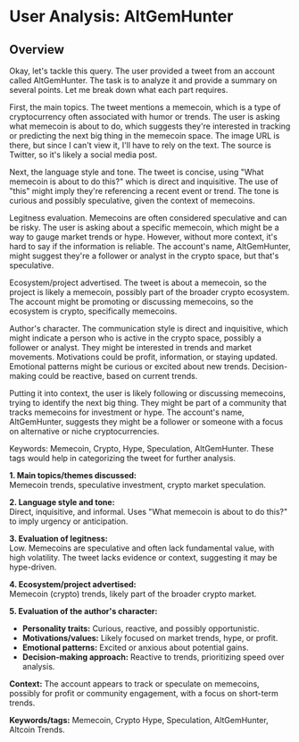 # User Analysis: AltGemHunter

## Overview

<think>
Okay, let's tackle this query. The user provided a tweet from an account called AltGemHunter. The task is to analyze it and provide a summary on several points. Let me break down what each part requires.

First, the main topics. The tweet mentions a memecoin, which is a type of cryptocurrency often associated with humor or trends. The user is asking what memecoin is about to do, which suggests they're interested in tracking or predicting the next big thing in the memecoin space. The image URL is there, but since I can't view it, I'll have to rely on the text. The source is Twitter, so it's likely a social media post.

Next, the language style and tone. The tweet is concise, using "What memecoin is about to do this?" which is direct and inquisitive. The use of "this" might imply they're referencing a recent event or trend. The tone is curious and possibly speculative, given the context of memecoins.

Legitness evaluation. Memecoins are often considered speculative and can be risky. The user is asking about a specific memecoin, which might be a way to gauge market trends or hype. However, without more context, it's hard to say if the information is reliable. The account's name, AltGemHunter, might suggest they're a follower or analyst in the crypto space, but that's speculative.

Ecosystem/project advertised. The tweet is about a memecoin, so the project is likely a memecoin, possibly part of the broader crypto ecosystem. The account might be promoting or discussing memecoins, so the ecosystem is crypto, specifically memecoins.

Author's character. The communication style is direct and inquisitive, which might indicate a person who is active in the crypto space, possibly a follower or analyst. They might be interested in trends and market movements. Motivations could be profit, information, or staying updated. Emotional patterns might be curious or excited about new trends. Decision-making could be reactive, based on current trends.

Putting it into context, the user is likely following or discussing memecoins, trying to identify the next big thing. They might be part of a community that tracks memecoins for investment or hype. The account's name, AltGemHunter, suggests they might be a follower or someone with a focus on alternative or niche cryptocurrencies.

Keywords: Memecoin, Crypto, Hype, Speculation, AltGemHunter. These tags would help in categorizing the tweet for further analysis.
</think>

**1. Main topics/themes discussed:**  
Memecoin trends, speculative investment, crypto market speculation.  

**2. Language style and tone:**  
Direct, inquisitive, and informal. Uses "What memecoin is about to do this?" to imply urgency or anticipation.  

**3. Evaluation of legitness:**  
Low. Memecoins are speculative and often lack fundamental value, with high volatility. The tweet lacks evidence or context, suggesting it may be hype-driven.  

**4. Ecosystem/project advertised:**  
Memecoin (crypto) trends, likely part of the broader crypto market.  

**5. Evaluation of the author's character:**  
- **Personality traits:** Curious, reactive, and possibly opportunistic.  
- **Motivations/values:** Likely focused on market trends, hype, or profit.  
- **Emotional patterns:** Excited or anxious about potential gains.  
- **Decision-making approach:** Reactive to trends, prioritizing speed over analysis.  

**Context:** The account appears to track or speculate on memecoins, possibly for profit or community engagement, with a focus on short-term trends.  

**Keywords/tags:** Memecoin, Crypto Hype, Speculation, AltGemHunter, Altcoin Trends.